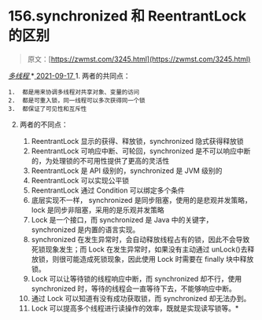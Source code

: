 <!--yml
category: 未分类
date: 0001-01-01 00:00:00
--->

# 156.synchronized 和 ReentrantLock 的区别

> 原文：[https://zwmst.com/3245.html](https://zwmst.com/3245.html)

   [ *多线程* ](https://zwmst.com/%e5%a4%9a%e7%ba%bf%e7%a8%8b)*[ <time datetime="2021-09-17T23:40:51+08:00"> 2021-09-17 </time> ](https://zwmst.com/3245.html)  1.  两者的共同点：

    1.  都是用来协调多线程对共享对象、变量的访问
    2.  都是可重入锁，同一线程可以多次获得同一个锁
    3.  都保证了可见性和互斥性
2.  两者的不同点：

    1.  ReentrantLock 显示的获得、释放锁，synchronized 隐式获得释放锁
    2.  ReentrantLock 可响应中断、可轮回，synchronized 是不可以响应中断的，为处理锁的不可用性提供了更高的灵活性
    3.  ReentrantLock 是 API 级别的，synchronized 是 JVM 级别的
    4.  ReentrantLock 可以实现公平锁
    5.  ReentrantLock 通过 Condition 可以绑定多个条件
    6.  底层实现不一样， synchronized 是同步阻塞，使用的是悲观并发策略，lock 是同步非阻塞，采用的是乐观并发策略
    7.  Lock 是一个接口，而 synchronized 是 Java 中的关键字，synchronized 是内置的语言实现。
    8.  synchronized 在发生异常时，会自动释放线程占有的锁，因此不会导致死锁现象发生；而 Lock 在发生异常时，如果没有主动通过 unLock()去释放锁，则很可能造成死锁现象，因此使用 Lock 时需要在 finally 块中释放锁。
    9.  Lock 可以让等待锁的线程响应中断，而 synchronized 却不行，使用 synchronized 时，等待的线程会一直等待下去，不能够响应中断。
    10.  通过 Lock 可以知道有没有成功获取锁，而 synchronized 却无法办到。
    11.  Lock 可以提高多个线程进行读操作的效率，既就是实现读写锁等。*